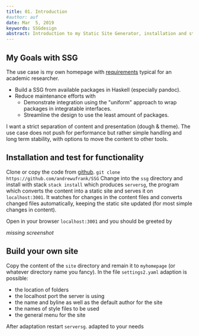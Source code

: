 ```yaml
---
title: 01. Introduction
#author: auf 
date: Mar  5, 2019
keywords: SSGdesign
abstract: Introduction to my Static Site Generator, installation and start
---
```


 

## My Goals with SSG
The use case is my own homepage with [requirements](Principles.html) typical for an academic researcher.
- Build a SSG from available packages in Haskell (especially pandoc).
- Reduce maintenance efforts with 
    - Demonstrate integration using the "uniform" approach to wrap packages in integratable interfaces. 
    - Streamline the design to use the least amount of packages.
 
I want a strict separation of content and presentation (dough & theme). 
The use case does not push for performance but rather simple handling and 
long term stability, with options to move the content to other tools.


## Installation and test for functionality
Clone or copy the code from [github](https://github.com/andrewufrank/SSG). 
`git clone https://github.com/andrewufrank/SSG`
Change into the `ssg` directory and install with stack `stack install` which 
produces `serversg`, the program which converts the content into a static site 
and serves it on `localhost:3001`. It watches for changes in the content files
and converts changed files automatically, keeping the static site updated 
(for most simple changes in content).

Open in your browser `localhost:3001` and you should be greeted by 

*missing screenshot*

## Build your own site

Copy the content of the `site` directory and remain it to `myhomepage` (or whatever 
directory name you fancy). In the file `settings2.yaml` adaption is possible:

- the location of folders 
- the localhost port the server is using
- the name and byline as well as the default author for the site
- the names of style files to be used
- the general menu for the site

After adaptation restart `serversg`. 
adapted to your needs
